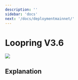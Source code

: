 ```yaml
---
description: ''
sidebar: 'docs'
next: '/docs/deploymentmainnet/'
---
```


# Loopring V3.6

[![](http://img.youtube.com/vi/6nZypCa4wgI/0.jpg)](http://www.youtube.com/watch?v=6nZypCa4wgI "Loopring v3.6")

## Explanation
